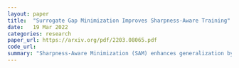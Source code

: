 ```yaml
---
layout: paper
title:  "Surrogate Gap Minimization Improves Sharpness-Aware Training"
date:   19 Mar 2022
categories: research
paper_url: https://arxiv.org/pdf/2203.08065.pdf
code_url: 
summary: "Sharpness-Aware Minimization (SAM) enhances generalization by optimizing a neighborhood-based perturbed loss, but it doesn't always favor flat minima due to both sharp and flat minima having low perturbed losses. We introduce a new measure, the surrogate gap, reflecting the dominant Hessian eigenvalue at small neighborhood radii, which is simple to compute and can be minimized during training. We propose the Surrogate Gap Guided Sharpness-Aware Minimization (GSAM), an advancement over SAM with minimal additional computational cost. GSAM employs a dual-step approach: first, minimizing the perturbed loss similar to SAM, and second, reducing the surrogate gap without affecting the perturbed loss to target regions with low loss and sharpness, thus achieving superior generalization. GSAM is theoretically robust, showing better convergence and empirical generalization improvements, notably a +3.2% gain over SAM and +5.4% over AdamW in ImageNet accuracy for ViT-B/32."
---
```


